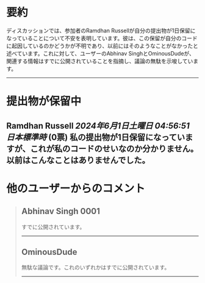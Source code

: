 # 要約 
ディスカッションでは、参加者のRamdhan Russellが自分の提出物が1日保留になっていることについて不安を表明しています。彼は、この保留が自分のコードに起因しているのかどうかが不明であり、以前にはそのようなことがなかったと述べています。これに対して、ユーザーのAbhinav SinghとOminousDudeが、関連する情報はすでに公開されていることを指摘し、議論の無駄を示唆しています。

---
# 提出物が保留中
**Ramdhan Russell** *2024年6月1日土曜日 04:56:51 日本標準時* (0票)
私の提出物が1日保留になっていますが、これが私のコードのせいなのか分かりません。以前はこんなことはありませんでした。
---
 # 他のユーザーからのコメント
> ## Abhinav Singh 0001
> 
> すでに公開されています。
> 
> ---
> ## OminousDude
> 
> 無駄な議論です。これのいずれかはすでに公開されています。
> 
> ---
